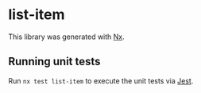 # list-item

This library was generated with [Nx](https://nx.dev).

## Running unit tests

Run `nx test list-item` to execute the unit tests via [Jest](https://jestjs.io).
